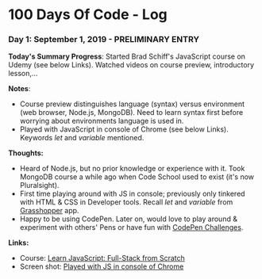 # 100 Days Of Code - Log

### Day 1: September 1, 2019 - PRELIMINARY ENTRY

**Today's Summary Progress**: Started Brad Schiff's JavaScript course on Udemy (see below Links).  Watched videos on course preview, introductory lesson,...

**Notes**:  
* Course preview distinguishes language (syntax) versus environment (web browser, Node.js, MongoDB).  Need to learn syntax first before worrying about environments language is used in.
* Played with JavaScript in console of Chrome (see below Links).  Keywords *let* and *variable* mentioned.

**Thoughts:**
* Heard of Node.js, but no prior knowledge or experience with it.  Took MongoDB course a while ago when Code School used to exist (it's now Pluralsight).
* First time playing around with JS in console; previously only tinkered with HTML & CSS in Developer tools.  Recall *let* and *variable* from [Grasshopper](https://grasshopper.codes/) app.
* Happy to be using CodePen.  Later on, would love to play around & experiment with others' Pens or have fun with [CodePen Challenges](https://codepen.io/challenges/).

**Links:**
* Course:  [Learn JavaScript: Full-Stack from Scratch](https://www.udemy.com/share/101qIyAkoedF9STQ==/)
* Screen shot:  [Played with JS in console of Chrome](https://drive.google.com/open?id=1JsvwvYGR34TGex3mpJhUefDklJ9PUf1d)

<!--### Day 0: February 30, 2016 (Example 2)
    ##### (delete me or comment me out)

**Today's Progress**: Fixed CSS, worked on canvas functionality for the app.

**Thoughts**: I really struggled with CSS, but, overall, I feel like I am slowly getting better at it. Canvas is still new for me, but I managed to figure out some basic functionality.

**Link(s) to work**: [Calculator App](http://www.example.com)


### Day 1: June 27, Monday

**Today's Progress**: I've gone through many exercises on FreeCodeCamp.

**Thoughts** I've recently started coding, and it's a great feeling when I finally solve an algorithm challenge after a lot of attempts and hours spent.

**Link(s) to work**
1. [Find the Longest Word in a String](https://www.freecodecamp.com/challenges/find-the-longest-word-in-a-string)
2. [Title Case a Sentence](https://www.freecodecamp.com/challenges/title-case-a-sentence)-->
